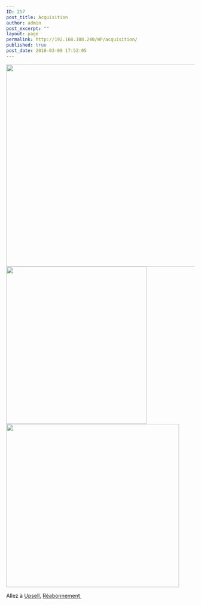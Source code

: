 ```yaml
---
ID: 257
post_title: Acquisition
author: admin
post_excerpt: ""
layout: page
permalink: http://192.168.188.240/WP/acquisition/
published: true
post_date: 2018-03-09 17:52:05
---
```

<a href="http://192.168.188.240/WP/wp-content/uploads/2018/03/aquisition-1.png"><img class="aligncenter wp-image-258 size-full" src="http://192.168.188.240/WP/wp-content/uploads/2018/03/aquisition-1.png" alt="" width="603" height="541" /></a><a href="http://192.168.188.240/WP/wp-content/uploads/2018/03/acquisition-2.png"><img class="aligncenter wp-image-259 size-full" src="http://192.168.188.240/WP/wp-content/uploads/2018/03/acquisition-2.png" alt="" width="375" height="421" /></a> <a href="http://192.168.188.240/WP/wp-content/uploads/2018/03/acquisition-3.png"><img class="aligncenter wp-image-260 size-full" src="http://192.168.188.240/WP/wp-content/uploads/2018/03/acquisition-3.png" alt="" width="462" height="437" /></a>

Allez à <a href="http://192.168.188.240/WP/upsell/">Upsell</a>, <a href="http://192.168.188.240/WP/reabonnement/">Réabonnement </a>